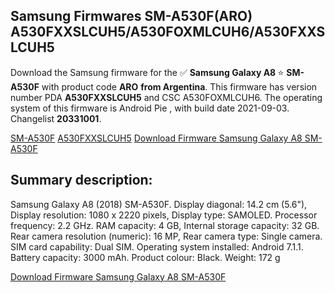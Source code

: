 <h2>Samsung Firmwares SM-A530F(ARO) A530FXXSLCUH5/A530FOXMLCUH6/A530FXXSLCUH5</h2>
Download the Samsung firmware for the ✅ <strong>Samsung Galaxy A8 </strong> ⭐ <strong>SM-A530F</strong> with product code <strong>ARO</strong> <strong> from Argentina</strong>. This firmware has version number PDA <strong>A530FXXSLCUH5</strong> and CSC A530FOXMLCUH6. The operating system of this firmware is Android Pie , with build date 2021-09-03. Changelist <strong>20331001</strong>.


[SM-A530F](https://samfirm.shop/samsung/model/SM-A530F)
[A530FXXSLCUH5](https://samfirm.shop/samsung/pda/A530FXXSLCUH5)
[Download Firmware Samsung Galaxy A8 SM-A530F](https://samfirm.shop/samsung/firmware/451907)
<h2>Summary description:</h2>
<p>Samsung Galaxy A8 (2018) SM-A530F. Display diagonal: 14.2 cm (5.6"), Display resolution: 1080 x 2220 pixels, Display type: SAMOLED. Processor frequency: 2.2 GHz. RAM capacity: 4 GB, Internal storage capacity: 32 GB. Rear camera resolution (numeric): 16 MP, Rear camera type: Single camera. SIM card capability: Dual SIM. Operating system installed: Android 7.1.1. Battery capacity: 3000 mAh. Product colour: Black. Weight: 172 g</p>


[Download Firmware Samsung Galaxy A8 SM-A530F](https://samfirm.shop/samsung/firmware/451907)
